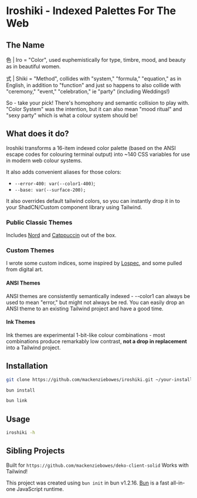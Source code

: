 # Iroshiki - Indexed Palettes For The Web

## The Name

色 | Iro = "Color", used euphemistically for type, timbre, mood, and beauty as in beautiful women.

式 | Shiki = "Method", collides with "system," "formula," "equation," as in English, in addition to "function" and just so happens to also collide with "ceremony," "event," "celebration," ie "party" (including Weddings!)

So - take your pick! There's homophony and semantic collision to play with. "Color System" was the intention, but it can also mean "mood ritual" and "sexy party" which is what a colour system should be!

## What does it do?

Iroshiki transforms a 16-item indexed color palette (based on the ANSI escape codes for colouring terminal output) into ~140 CSS variables for use in modern web colour systems.

It also adds convenient aliases for those colors:

- `--error-400: var(--color1-400)`;
- `--base: var(--surface-200);`

It also overrides default tailwind colors, so you can instantly drop it in to your ShadCN/Custom component library using Tailwind.

### Public Classic Themes

Includes [Nord](https://www.nordtheme.com) and [Catppuccin](https://catppuccin.com) out of the box.

### Custom Themes

I wrote some custom indices, some inspired by [Lospec](https://lospec.com/palette-list), and some pulled from digital art.

#### ANSI Themes

ANSI themes are consistently semantically indexed - --color1 can always be used to mean "error," but might not always be red.
You can easily drop an ANSI theme to an existing Tailwind project and have a good time.

#### Ink Themes

Ink themes are experimental 1-bit-like colour combinations - most combinations produce remarkably low contrast, **not a drop in replacement** into a Tailwind project.

## Installation

```bash
git clone https://github.com/mackenziebowes/iroshiki.git ~/your-install-here
```

```bash
bun install
```

```bash
bun link
```

## Usage

```bash
iroshiki -h
```

## Sibling Projects

Built for `https://github.com/mackenziebowes/deko-client-solid`
Works with Tailwind!

This project was created using `bun init` in bun v1.2.16. [Bun](https://bun.sh) is a fast all-in-one JavaScript runtime.
